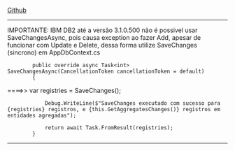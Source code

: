 ﻿[Github]([https://](https://github.com/lzocateli/Nuuvify.CommonPack/tree/main/src/Nuuvify.CommonPack.EF.Exceptions.Db2))

**************************************************************************************
IMPORTANTE: IBM DB2 até a versão 3.1.0.500 não é possivel usar SaveChangesAsync, 
            pois causa exception ao fazer Add, apesar de funcionar com Update e Delete, dessa
            forma utilize SaveChanges (sincrono) em AppDbContext.cs

            public override async Task<int> SaveChangesAsync(CancellationToken cancellationToken = default)
            {

  ====>>        var registries = SaveChanges();

                Debug.WriteLine($"SaveChanges executado com sucesso para {registries} registros, e {this.GetAggregatesChanges()} registros em entidades agregadas");

                return await Task.FromResult(registries);
            }
**************************************************************************************
